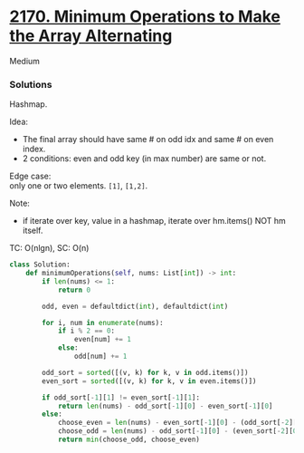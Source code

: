 # [2170. Minimum Operations to Make the Array Alternating](https://leetcode.com/problems/minimum-operations-to-make-the-array-alternating/?envType=company&envId=amazon&favoriteSlug=amazon-three-months)

Medium

### Solutions
Hashmap.

Idea:
- The final array should have same # on odd idx and same # on even index.
- 2 conditions: even and odd key (in max number) are same or not.

Edge case: \
only one or two elements. `[1]`, `[1,2]`.

Note: 
- if iterate over key, value in a hashmap, iterate over hm.items() NOT  hm itself.

TC: O(nlgn), SC: O(n)

```python
class Solution:
    def minimumOperations(self, nums: List[int]) -> int:
        if len(nums) <= 1:
            return 0

        odd, even = defaultdict(int), defaultdict(int)

        for i, num in enumerate(nums):
            if i % 2 == 0:
                even[num] += 1
            else:
                odd[num] += 1

        odd_sort = sorted([(v, k) for k, v in odd.items()])
        even_sort = sorted([(v, k) for k, v in even.items()])

        if odd_sort[-1][1] != even_sort[-1][1]:
            return len(nums) - odd_sort[-1][0] - even_sort[-1][0] 
        else:
            choose_even = len(nums) - even_sort[-1][0] - (odd_sort[-2][0] if len(odd) > 1 else 0)
            choose_odd = len(nums) - odd_sort[-1][0] - (even_sort[-2][0] if len(even) > 1 else 0)
            return min(choose_odd, choose_even)
```

